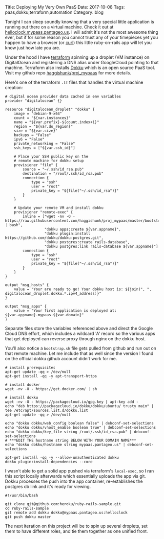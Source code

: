 Title: Deploying My Very Own PaaS
Date: 2017-10-08
Tags: paas,dokku,terraform,automation
Category: blog

Tonight I can sleep soundly knowing that a very special little application is running out there on a virtual machine.  Check it out at [helloclock.mypaas.pantageo.us](http://helloclock.mypaas.pantageo.us).  I will admit it's not the most awesome thing ever, but if for some reason you cannot trust any of your timepieces yet you happen to have a browser (or [curl](https://curl.haxx.se)) this little ruby-on-rails app will let you know just how late you are.

Under the hood I have [terraform](https://www.terraform.io) spinning up a droplet (VM instance) on DigitalOcean and registering a DNS alias under GoogleCloud pointing to that machine.  Terraform also installs [Dokku](https://github.com/dokku/dokku) which is an open source PaaS tool.  Visit my github repo [haggishunk/proj_mypaas](https://github.com/haggishunk/proj_mypaas) for more details.

Here's one of the terraform `.tf` files that handles the virtual machine creation:

```
# digital ocean provider data cached in env variables
provider "digitalocean" {}

resource "digitalocean_droplet" "dokku" {
    image = "debian-9-x64"
    count = "${var.instances}"
    name = "${var.prefix}-${count.index+1}"
    region = "${var.do_region}"
    size = "${var.size}"
    backups = "False"
    ipv6 = "False"
    private_networking = "False"
    ssh_keys = ["${var.ssh_id}"]

    # Place your SSH public key on the
    # remote machine for dokku setup
    provisioner "file" {
        source = "~/.ssh/id_rsa.pub"
        destination = "/root/.ssh/id_rsa.pub"
        connection {
            type = "ssh"
            user = "root"
            private_key = "${file("~/.ssh/id_rsa")}"
        }
    }
    
    # Update your remote VM and install dokku
    provisioner "remote-exec" {
        inline = ["wget -nv -O - https://raw.githubusercontent.com/haggishunk/proj_mypaas/master/bootstrap.sh | bash",
                  "dokku apps:create ${var.appname}",
                  "dokku plugin:install https://github.com/dokku/dokku-postgres.git",
                  "dokku postgres:create rails-database",
                  "dokku postgres:link rails-database ${var.appname}"]
        connection {
            type = "ssh"
            user = "root"
            private_key = "${file("~/.ssh/id_rsa")}"
        }
    }
}

output "msg_hosts" {
    value = "Your are ready to go! Your dokku host is: ${join(", ", digitalocean_droplet.dokku.*.ipv4_address)}"
}

output "msg_apps" {
    value = "Your first application is deployed at: ${var.appname}.mypaas.${var.domain}"
}
```

Separate files store the variables referenced above and direct the Google Cloud DNS effort, which includes a wildcard 'A' record so the various apps that get deployed can reverse proxy through nginx on the dokku host.

You'll also notice a `bootstrap.sh` file gets pulled from github and run out on that remote machine.  Let me include that as well since the version I found on the official dokku github account didn't work for me.

```
# install prerequisites
apt-get update -qq > /dev/null
apt-get install -qq -y apt-transport-https

# install docker
wget -nv -O - https://get.docker.com/ | sh

# install dokku
wget -nv -O - https://packagecloud.io/gpg.key | apt-key add -
echo "deb https://packagecloud.io/dokku/dokku/ubuntu/ trusty main" | tee /etc/apt/sources.list.d/dokku.list
apt-get update -qq > /dev/null

echo "dokku dokku/web_config boolean false" | debconf-set-selections
echo "dokku dokku/vhost_enable boolean true" | debconf-set-selections
echo "dokku dokku/key_file string /root/.ssh/id_rsa.pub" | debconf-set-selections
# ***EDIT THE hostname string BELOW WITH YOUR DOMAIN NAME***
echo "dokku dokku/hostname string mypaas.pantageo.us" | debconf-set-selections

apt-get install -qq -y --allow-unauthenticated dokku
dokku plugin:install-dependencies --core
```

I wasn't able to get a solid app pushed via terraform's `local-exec`, so I ran this script locally afterwards which essentially uploads the app via git.  Dokku processes the push into the app container, re-establishes the postgres db link and it's ready for viewing.

```
#!/usr/bin/bash

git clone git@github.com:heroku/ruby-rails-sample.git
cd ruby-rails-sample
git remote add dokku dokku@mypaas.pantageo.us:helloclock
git push dokku master
```

The next iteration on this project will be to spin up several droplets, set them to have different roles, and tie them together as one unified front.
